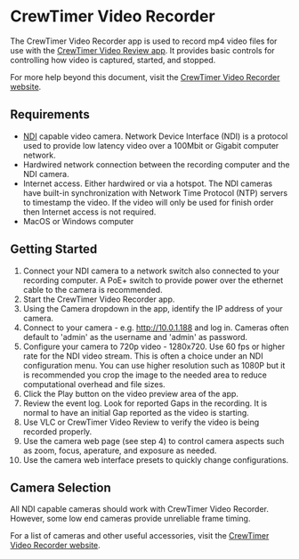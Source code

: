 # CrewTimer Video Recorder

The CrewTimer Video Recorder app is used to record mp4 video files for use with the [CrewTimer Video Review app](https://admin.crewtimer.com/help/VideoReview).  It provides basic controls for controlling how video is captured, started, and stopped.

For more help beyond this document, visit the [CrewTimer Video Recorder website](https://admin.crewtimer.com/help/VideoRecorder).

## Requirements

* [NDI](https://en.wikipedia.org/wiki/Network_Device_Interface ) capable video camera.  Network Device Interface (NDI) is a protocol used to provide low latency video over a 100Mbit or Gigabit computer network.
* Hardwired network connection between the recording computer and the NDI camera.
* Internet access.  Either hardwired or via a hotspot. The NDI cameras have built-in synchronization with Network Time Protocol (NTP) servers to timestamp the video.  If the video will only be used for finish order then Internet access is not required.
* MacOS or Windows computer

## Getting Started

1. Connect your NDI camera to a network switch also connected to your recording computer.  A PoE+ switch to provide power over the ethernet cable to the camera is recommended.
2. Start the CrewTimer Video Recorder app.
3. Using the Camera dropdown in the app, identify the IP address of your camera.
4. Connect to your camera - e.g. <http://10.0.1.188> and log in.  Cameras often default to 'admin' as the username and 'admin' as password.
5. Configure your camera to 720p video - 1280x720.  Use 60 fps or higher rate for the NDI video stream.  This is often a choice under an NDI configuration menu.  You can use higher resolution such as 1080P but it is recommended you crop the image to the needed area to reduce computational overhead and file sizes.
6. Click the Play button on the video preview area of the app.
7. Review the event log. Look for reported Gaps in the recording.  It is normal to have an initial Gap reported as the video is starting.
8. Use VLC or CrewTimer Video Review to verify the video is being recorded properly.
9. Use the camera web page (see step 4) to control camera aspects such as zoom, focus, aperature, and exposure as needed.
10. Use the camera web interface presets to quickly change configurations.

## Camera Selection

All NDI capable cameras should work with CrewTimer Video Recorder.  However, some low end cameras provide unreliable frame timing.

For a list of cameras and other useful accessories, visit the [CrewTimer Video Recorder website](https://admin.crewtimer.com/help/VideoRecorder).
